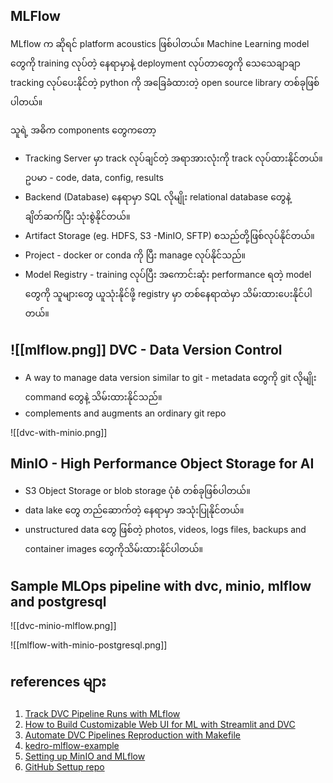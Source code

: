 MLFlow
---------
MLflow က ဆိုရင် platform acoustics ဖြစ်ပါတယ်။ Machine Learning model တွေကို training လုပ်တဲ့ နေရာမှာနဲ့ deployment လုပ်တာတွေကို သေသေချာချာ tracking လုပ်ပေးနိုင်တဲ့ python ကို အခြေခံထားတဲ့ open source library တစ်ခုဖြစ်ပါတယ်။

သူရဲ့ အဓိက components တွေကတော့
 - Tracking Server မှာ track လုပ်ချင်တဲ့ အရာအားလုံးကို track လုပ်ထားနိုင်တယ်။ ဥပမာ - code, data, config, results
 - Backend (Database) နေရာမှာ SQL လိုမျိုး relational database တွေနဲ့ ချိတ်ဆက်ပြီး သုံးစွဲနိုင်တယ်။
 - Artifact Storage (eg. HDFS, S3 -MinIO, SFTP) စသည်တို့ဖြစ်လုပ်နိုင်တယ်။
 - Project - docker or conda ကို ပြီး manage လုပ်နိုင်သည်။
 - Model Registry - training လုပ်ပြီး အကောင်းဆုံး performance ရတဲ့ model တွေကို သူများတွေ ယူသုံးနိုင်ဖို့ registry မှာ တစ်နေရာထဲမှာ သိမ်းထားပေးနိုင်ပါတယ်။

![[mlflow.png]]
DVC - Data Version Control
--------
- A way to manage data version similar to git - metadata တွေကို git လိုမျိုး command တွေနဲ့ သိမ်းထားနိုင်သည်။
- complements and augments an ordinary git repo

![[dvc-with-minio.png]]


MinIO - High Performance Object Storage for AI
-----
- S3 Object Storage or blob  storage ပုံစံ တစ်ခုဖြစ်ပါတယ်။
- data lake တွေ တည်ဆောက်တဲ့ နေရာမှာ အသုံးပြုနိုင်တယ်။
- unstructured data တွေ ဖြစ်တဲ့ photos, videos, logs files, backups and container images တွေကိုသိမ်းထားနိုင်ပါတယ်။

Sample MLOps pipeline with dvc, minio, mlflow and postgresql
----


![[dvc-minio-mlflow.png]]


![[mlflow-with-minio-postgresql.png]]


references များ 
-----

1. [Track DVC Pipeline Runs with MLflow](https://www.sicara.fr/blog-technique/dvc-pipeline-runs-mlflow)
2. [How to Build Customizable Web UI for ML with Streamlit and DVC](https://www.sicara.fr/blog-technique/dvc-streamlit-webui-ml)
3. [Automate DVC Pipelines Reproduction with Makefile](https://www.sicara.fr/blog-technique/automate-dvc-pipelines-reproduction-with-makefile)
4. [kedro-mlflow-example](https://github.com/tgoldenberg/kedro-mlflow-example)
5. [Setting up MinIO and MLflow](https://blog.min.io/setting-up-a-development-machine-with-mlflow-and-minio/)
6. [GitHub Settup repo](https://github.com/alexsnow348/mlflow-dvc-postgres-minio)

